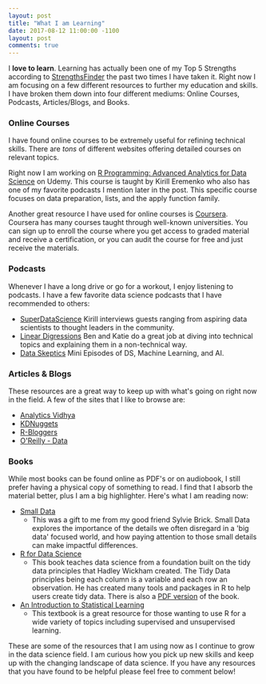 ```yaml
---
layout: post
title: "What I am Learning"
date: 2017-08-12 11:00:00 -1100
layout: post
comments: true
---
```


I **love to learn**.  Learning has actually been one of my Top 5 Strengths according to [StrengthsFinder](http://www.strengthsfinder.com/home.aspx) the past two times I have taken it. Right now I am focusing on a few different resources to further my education and skills.  I have broken them down into four different mediums: Online Courses, Podcasts, Articles/Blogs, and Books.

### Online Courses
I have found online courses to be extremely useful for refining technical skills.  There are *tons* of different websites offering detailed courses on relevant topics.  

Right now I am working on [R Programming: Advanced Analytics for Data Science](https://www.udemy.com/r-analytics/learn/v4/t/lecture/5192740?start=0) on Udemy.  This course is taught by Kirill Eremenko who also has one of my favorite podcasts I mention later in the post.  This specific course focuses on data preparation, lists, and the apply function family.

Another great resource I have used for online courses is [Coursera](https://www.coursera.org/).  Coursera has many courses taught through well-known universities.  You can sign up to enroll the course where you get access to graded material and receive a certification, or you can audit the course for free and just receive the materials.
  
### Podcasts
Whenever I have a long drive or go for a workout, I enjoy listening to podcasts.  I have a few favorite data science podcasts that I have recommended to others:
* [SuperDataScience](https://soundcloud.com/superdatascience)  Kirill interviews guests ranging from aspiring data scientists to thought leaders in the community. 
* [Linear Digressions](http://lineardigressions.com/) Ben and Katie do a great job at diving into technical topics and explaining them in a non-technical way.
* [Data Skeptics](https://dataskeptic.com/podcast) Mini Episodes of DS, Machine Learning, and AI.

### Articles & Blogs
These resources are a great way to keep up with what's going on right now in the field.  A few of the sites that I like to browse are:
* [Analytics Vidhya](https://www.analyticsvidhya.com/)
* [KDNuggets](http://www.kdnuggets.com/)
* [R-Bloggers](https://www.r-bloggers.com/)
* [O'Reilly - Data](https://www.oreilly.com/topics/data)

### Books
While most books can be found online as PDF's or on audiobook, I still prefer having a physical copy of something to read.  I find that I absorb the material better, plus I am a big highlighter. Here's what I am reading now:
  * [Small Data](https://www.amazon.com/Small-Data-Clues-Uncover-Trends/dp/1250080681/ref=sr_1_1?s=books&ie=UTF8&qid=1502595230&sr=1-1&keywords=small+data)
    + This was a gift to me from my good friend Sylvie Brick.  Small Data explores the importance of the details we often disregard in a 'big data' focused world, and how paying attention to those small details can make impactful differences.
  * [R for Data Science](https://www.amazon.com/Data-Science-Transform-Visualize-Model/dp/1491910399)
    + This book teaches data science from a foundation built on the tidy data principles that Hadley Wickham created.  The Tidy Data principles being each column is a variable and each row an observation.  He has created many tools and packages in R to help users create tidy data.  There is also a [PDF version](http://r4ds.had.co.nz/) of the book.
  * [An Introduction to Statistical Learning](https://www.amazon.com/Introduction-Statistical-Learning-Applications-Statistics/dp/1461471370/ref=pd_lpo_sbs_14_t_0?_encoding=UTF8&psc=1&refRID=RM7YQVRZ75BTFNX33TEP)
    + This textbook is a great resource for those wanting to use R for a wide variety of topics including supervised and unsupervised learning.  


These are some of the resources that I am using now as I continue to grow in the data science field.  I am curious how you pick up new skills and keep up with the changing landscape of data science. If you have any resources that you have found to be helpful please feel free to comment below!
